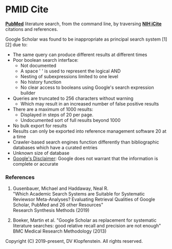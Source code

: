 # PMID Cite
[**PubMed**](https://pubmed.ncbi.nlm.nih.gov/) literature search, from the command line, by traversing [**NIH iCite**](https://icite.od.nih.gov/) citations and references.

Google Scholar was found to be inappropriate as principal search system [1][2] due to:
 * The same query can produce different results at different times
 * Poor boolean search interface:
    * Not documented
    * A space ' ' is used to represent the logical AND
    * Nesting of subexpressions limited to one level
    * No history function
    * No clear access to booleans using Google's search expression builder
 * Queries are truncated to 256 characters without warning
    * Which may result in an increased number of false positive results
 * There are a maximum of 1000 results:
   * Displayed in steps of 20 per page.
   * Undocumented sort of full results beyond 1000
 * No bulk export for results
 * Results can only be exported into reference management software 20 at a time
 * Crawler-based search engines function differently than bibliographic databases which have a curated entries
 * Unknown size of database
 * [Google's Disclaimer](https://www.google.com/intl/en/scholar/about.html): Google does not warrant that the information is complete or accurate


### References

1. Gusenbauer, Michael and Haddaway, Neal R.    
   "Which Academic Search Systems are Suitable for Systematic Reviewsor Meta-Analyses? Evaluating Retrieval Qualities of Google Scholar, PubMed and 26 other Resources"    
    Research Synthesis Methods (2019)

2. Boeker, Martin et al.
   "Google Scholar as replacement for systematic literature searches: good relative recall and precision are not enough" 
   BMC Medical Research Methodology (2013)


Copyright (C) 2019-present, DV Klopfenstein. All rights reserved.
